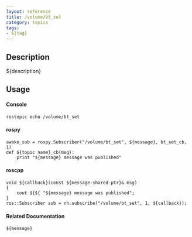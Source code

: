 ```yaml
---
layout: reference
title: /volume/bt_set
category: topics
tags: 
- ${tag}
---
```


## Description
${description}

## Usage
#### Console
```
rostopic echo /volume/bt_set
```

#### rospy
```
awake_sub = rospy.Subscriber("/volume/bt_set", ${message}, bt_set_cb, 1)
def ${topic name}_cb(msg):
    print "${message} message was published"
```

#### roscpp
```
void ${callback}(const ${message-shared-ptr}& msg)
{
    cout ${${ "${message} message was published";
}
ros::Subscriber sub = nh.subscribe("/volume/bt_set", 1, ${callback});
```

#### Related Documentation
``${message}``